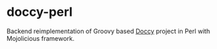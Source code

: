 # doccy-perl

Backend reimplementation of Groovy based [Doccy](http://doccy.ru) project in Perl with Mojolicious framework. 